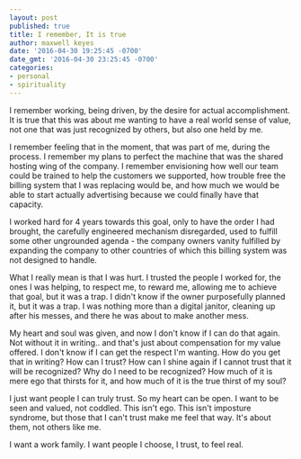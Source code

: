 ```yaml
---
layout: post
published: true
title: I remember, It is true
author: maxwell keyes
date: '2016-04-30 19:25:45 -0700'
date_gmt: '2016-04-30 23:25:45 -0700'
categories:
- personal
- spirituality
---
```


I remember working, being driven, by the desire for actual accomplishment. It is
true that this was about me wanting to have a real world sense of value, not one
that was just recognized by others, but also one held by me.

I remember feeling that in the moment, that was part of me, during the process.
I remember my plans to perfect the machine that was the shared hosting wing of
the company. I remember envisioning how well our team could be trained to help
the customers we supported, how trouble free the billing system that I was
replacing would be, and how much we would be able to start actually advertising
because we could finally have that capacity.

I worked hard for 4 years towards this goal, only to have the order I had
brought, the carefully engineered mechanism disregarded, used to fulfill some
other ungrounded agenda - the company owners vanity fulfilled by expanding the
company to other countries of which this billing system was not designed to
handle.

What I really mean is that I was hurt. I trusted the people I worked for, the
ones I was helping, to respect me, to reward me, allowing me to achieve that
goal, but it was a trap. I didn't know if the owner purposefully planned it, but
it was a trap. I was nothing more than a digital janitor, cleaning up after his
messes, and there he was about to make another mess.

My heart and soul was given, and now I don't know if I can do that again. Not
without it in writing.. and that's just about compensation for my value offered.
I don't know if I can get the respect I'm wanting. How do you get that in
writing? How can I trust? How can I shine again if I cannot trust that it will
be recognized? Why do I need to be recognized? How much of it is mere ego that
thirsts for it, and how much of it is the true thirst of my soul?

I just want people I can truly trust. So my heart can be open. I want to be seen
and valued, not coddled. This isn't ego. This isn't imposture syndrome, but
those that I can't trust make me feel that way. It's about them, not others like
me.

I want a work family. I want people I choose, I trust, to feel real.

